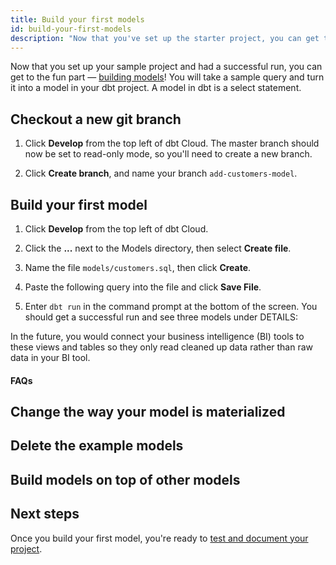 ```yaml
---
title: Build your first models
id: build-your-first-models
description: "Now that you've set up the starter project, you can get to the fun part — building models!"
---
```


Now that you set up your sample project and had a successful run, you can get to the fun part — [building models](building-models)! You will take a sample query and turn it into a model in your dbt project. A model in dbt is a select statement.

## Checkout a new git branch

1. Click **Develop** from the top left of dbt Cloud. The master branch should now be set to read-only mode, so you'll need to create a new branch.

2. Click **Create branch**, and name your branch `add-customers-model`.
    <div style={{maxWidth: '400px'}}>
    <Lightbox src="/img/checkout-branch-dbt-cloud.png" title="Checkout a new branch" />
    </div>

## Build your first model

1. Click **Develop** from the top left of dbt Cloud.
2. Click the **...** next to the Models directory, then select **Create file**.  
3. Name the file `models/customers.sql`, then click **Create**.
4. Paste the following query into the file and click **Save File**.

    <Snippet src="tutorial-sql-query" />

5. Enter `dbt run` in the command prompt at the bottom of the screen. You should get a successful run and see three models under DETAILS:
    <div style={{maxWidth: '400px'}}>
    <Lightbox src="/img/first-model-dbt-cloud.png" title="A successful run with dbt Cloud" />
    </div>

In the future, you would connect your business intelligence (BI) tools to these views and tables so they only read cleaned up data rather than raw data in your BI tool.

#### FAQs

<FAQ src="Runs/checking-logs" />
<FAQ src="Project/which-schema" />
<FAQ src="Models/create-a-schema" />
<FAQ src="Models/run-downtime" />
<FAQ src="Troubleshooting/sql-errors" />

## Change the way your model is materialized

<Snippet src="tutorial-change-way-model-materialized" />

## Delete the example models

<Snippet src="tutorial-delete-example-models" />

## Build models on top of other models

<Snippet src="tutorial-build-models-atop-other-models" />

## Next steps

Once you build your first model, you're ready to [test and document your project](guides/getting-started/building-your-first-project/test-and-document-your-project).

<Snippet src="tutorial-next-steps-1st-model" />
